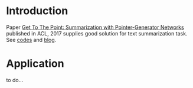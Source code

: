 # Introduction
Paper [Get To The Point: Summarization with Pointer-Generator Networks](https://arxiv.org/pdf/1704.04368.pdf) published in ACL, 2017 supplies good solution for text summarization task. See [codes](https://github.com/abisee/pointer-generator) and [blog](http://www.abigailsee.com/2017/04/16/taming-rnns-for-better-summarization.html).

# Application
to do...
